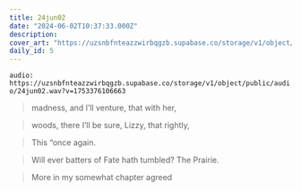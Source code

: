 ```yaml
---
title: 24jun02
date: "2024-06-02T10:37:33.000Z"
description: 
cover_art: "https://uzsnbfnteazzwirbqgzb.supabase.co/storage/v1/object/public/cover-art/24jun02.png?v=1753374873011"
daily_id: 5
---
```



`audio: https://uzsnbfnteazzwirbqgzb.supabase.co/storage/v1/object/public/audio/24jun02.wav?v=1753376106663`


> madness, and I’ll venture, that with her,

> woods, there I’ll be sure, Lizzy, that rightly,

> This “once again.

> Will ever batters of Fate hath tumbled? The Prairie.

> More in my somewhat chapter agreed